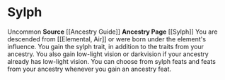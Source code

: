 ﻿---
id: '133'
name: Sylph
rarity: null
source: '[[DATABASE/source/Ancestry Guide|Ancestry Guide]]'
trait: null
type: null

---
# Sylph

<span class="trait-uncommon item-trait">Uncommon</span>
**Source** [[Ancestry Guide]] 
**Ancestry Page** [[Sylph]]
You are descended from [[Elemental, Air]] or were born under the element's influence. You gain the sylph trait, in addition to the traits from your ancestry. You also gain low-light vision or darkvision if your ancestry already has low-light vision. You can choose from sylph feats and feats from your ancestry whenever you gain an ancestry feat.